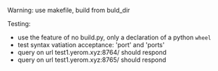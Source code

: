 Warning: use makefile, build from buld_dir

Testing:

-   use the feature of no build.py, only a declaration of a python `wheel`
-   test syntax vatiation acceptance: 'port' and 'ports'
-   query on url test1.yerom.xyz:8764/ should respond
-   query on url test1.yerom.xyz:8765/ should respond
